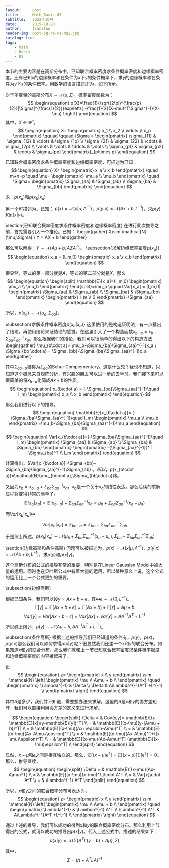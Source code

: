 ```yaml
---
layout:     post
title:      Math_Basis_03
subtitle:   2022年10月
date:       2019-10-20
author:     franztao
header-img: post-bg-re-vs-ng2.jpg
catalog: true
tags:
    - Math
    - Basis
    - 03
---
```


    


本节的主要内容是在高斯分布中，已知联合概率密度求条件概率密度和边缘概率密度。还有已知$x$的边缘概率和在条件为$x$下$y$的条件概率下，求$y$的边缘概率和在条件为$y$下$x$的条件概率。用数学的语言描述即为，如下所示。

对于多变量的高斯分布$X\sim \mathcal{N}(\mu,\Sigma)$，概率密度函数为：
$$
\begin{equation}
    p(X)=\frac{1}{\sqrt{2\pi}^{\frac{p}{2}}|\Sigma|^{\frac{1}{2}}}exp\left\{ -\frac{1}{2}(X-\mu)^T\Sigma^{-1}(X-\mu) \right\}
\end{equation}
$$
其中，$X\in\mathbb{R}^p$，
$$
\begin{equation}
    X=
    \begin{pmatrix}
        x_1 \\
        x_2 \\
        \vdots \\
        x_p
    \end{pmatrix} \qquad \qquad
    \Sigma = 
    \begin{pmatrix}
        \sigma_{11} & \sigma_{12} & \cdots & \sigma_{1p} \\
        \sigma_{21} & \sigma_{22} & \cdots & \sigma_{2p} \\
        \vdots      & \vdots      & \ddots & \vdots      \\
        \sigma_{p1} & \sigma_{p2} & \cdots & \sigma_{pp}
        \end{pmatrix}_{p\times p}
\end{equation}
$$

已知联合概率密度求条件概率密度和边缘概率密度，可描述为已知：
$$
\begin{equation}
    X= 
    \begin{pmatrix}
        x_a \\
        x_b
    \end{pmatrix}
    \quad m+n=p \quad
    \mu=
    \begin{pmatrix}
        \mu_a \\
        \mu_b
    \end{pmatrix} \quad
    \Sigma=
    \begin{pmatrix}
    \Sigma_{aa} & \Sigma_{ab} \\
    \Sigma_{ba} & \Sigma_{bb} 
    \end{pmatrix}
\end{equation}
$$

求：$p(x_a)$和$p(x_b|x_a)$

另一个可描述为，已知：
$p(x)=\mathcal{N}(x|\mu,\Lambda^{-1})$，$p(y|x)=\mathcal{N}(Ax+b,L^{-1})$，求$p(y)$和$p(x|y)$。

\section{已知联合概率密度求条件概率密度和边缘概率密度}
在进行此次推导之前，首先需要引入一个推论。已知：
\begin{gather}
    X\sim \mathcal{N}(\mu,\Sigma) \\
    Y = AX + b
\end{gather}

那么可以解得：$Y\sim \mathcal{N}(A\mu+b, A\Sigma A^T)$。
\subsection{求解边缘概率密度$p(x_a)$}
$$
\begin{equation}
    x_a = (I_m,0)
    \begin{pmatrix}
        x_a \\
        x_b
    \end{pmatrix}
\end{equation}
$$

很显然，等式的第一部分就是$A$，等式的第二部分就是$X$，那么
$$
\begin{equation}
    \begin{split}
        \mathbb{E}[x_a]=(I_m,0)
    \begin{pmatrix}
        \mu_a \\
        \mu_b
    \end{pmatrix}
    \end{split}=\mu_a \qquad
    Var[x_a] = (I_m,0)
    \begin{pmatrix}
    \Sigma_{aa} & \Sigma_{ab} \\
    \Sigma_{ba} & \Sigma_{bb} 
    \end{pmatrix}
    \begin{pmatrix}
    I_m \\
    0  
    \end{pmatrix}=\Sigma_{aa}
\end{equation}
$$

所以，$p(x_a)\sim \mathcal{N}(\mu_a, \Sigma_{aa})$。

\subsection{求解条件概率密度$p(x_b|x_a)$}
这里使用的是构造证明法，有一点猜出了结论，再使用结论来证结论的感觉。在这里引入了一个构造函数$x_{b\cdot a}=x_b-\Sigma_{ba}\Sigma_{aa}^{-1}x_a$。那么根据我们的推论，我们可以很简单的得出以下的构造方法
\begin{gather}
    \mu_{b\cdot a}= \mu_b-\Sigma_{ba}\Sigma_{aa}^{-1}x_a \\
    \Sigma_{bb \cdot a} = \Sigma_{bb}-\Sigma_{ba}\Sigma_{aa}^{-1}x_a 
\end{gather}

其中$\Sigma_{aa\cdot b}$被称为$\Sigma_{aa}$的Schur Complementary。这是什么鬼？我也不知道，只知道这个概念来自矩阵分析，有兴趣的朋友可以进一步的去学习。我们接下来可以很简单的将$x_{b\cdot a}$化简成$Ax+b$的性质。
$$
\begin{equation}
    x_{b\cdot a} = (-\Sigma_{ba}\Sigma_{aa}^{-1}\quad I_m)
    \begin{pmatrix}
        x_a \\
        x_b
    \end{pmatrix}
\end{equation}
$$

那么我们进行以下的推导，
$$
\begin{equation}
    \mathbb{E}[x_{b\cdot a}]= (-\Sigma_{ba}\Sigma_{aa}^{-1}\quad I_m)
    \begin{pmatrix}
        \mu_a \\
        \mu_b
    \end{pmatrix}
    =\mu_b-\Sigma_{ba}\Sigma_{aa}^{-1}\mu_a
\end{equation}
$$
$$
\begin{equation}
    Var[x_{b\cdot a}]=(-\Sigma_{ba}\Sigma_{aa}^{-1}\quad I_m)
    \begin{pmatrix}
    \Sigma_{aa} & \Sigma_{ab} \\
    \Sigma_{ba} & \Sigma_{bb} 
    \end{pmatrix}
    \begin{pmatrix}
        -{\Sigma_{aa}^{-1}}^T \Sigma_{ba}^T \\
        I_m
    \end{pmatrix}
\end{equation}
$$

计算得出，$Var[x_{b\cdot a}]=\Sigma_{bb}-\Sigma_{ba}\Sigma_{aa}^{-1}\Sigma_{ab} $。所以，$p(x_{b\cdot a})=\mathcal{N}(\mu_{b\cdot a},\Sigma_{bb\cdot a})$。

又因为$x_b=x_{b\cdot a}+\Sigma_{ba}\Sigma_{aa}^{-1}x_a$，$x_b$是一个关于$x_a$的线性表达。那么后续的求解过程将变得非常的简单了。
$$
\begin{equation}
    \mathbb{E}[x_b|x_a]=\mathbb{E}[x_{b\cdot a}] + \Sigma_{ba}\Sigma_{aa}^{-1}x_a = \mu_b+\Sigma_{ba}\Sigma_{aa}^{-1}(x_a-\mu_a)
\end{equation}
$$

而$Var[x_b|x_a]$中
$$
\begin{equation}
    Var[x_b|x_a] = \Sigma_{bb \cdot a} = \Sigma_{bb}-\Sigma_{ba}\Sigma_{aa}^{-1}\Sigma_{ab}
\end{equation}
$$

于是综上所述，$p(x_b|x_a) \sim \mathcal{N}(\mu_b+\Sigma_{ba}\Sigma_{aa}^{-1}(x_a-\mu_a), \Sigma_{bb}-\Sigma_{ba}\Sigma_{aa}^{-1}\Sigma_{ab})$

\section{边缘高斯和条件高斯}
问题可以被描述为，$p(x)=\mathcal{N}(x|\mu,\Lambda^{-1})$，$p(y|x)=\mathcal{N}(Ax+b,L^{-1})$，求$p(y)$和$p(x|y)$。

这个高斯分布的公式的推导非常的重要，特别是在Linear Gaussian Model中被大量的运用。同时也在贝叶斯公式中有着大量的运用，所以某种意义上说，这个公式的运用比上一个公式更加的重要。

\subsection{边缘高斯}

根据已知条件，我们可以设$y=Ax+b+\epsilon$，其中$\epsilon\sim\mathcal{N}(0,L^{-1})$。
$$
\begin{equation}
    \mathbb{E}[y]=\mathbb{E}[Ax+b+\epsilon] = \mathbb{E}[Ax+b]+ \mathbb{E}[\epsilon] = A\mu +b
\end{equation}
$$
$$
\begin{equation}
    Var[y] = Var[Ax+b+\epsilon] = Var[Ax]+Var[\epsilon]=A\Lambda^{-1}A^T +L^{-1}
\end{equation}
$$

所以综上所述，$p(y)\sim\mathcal{N}(A\mu +b, A\Lambda^{-1}A^T +L^{-1})$。

\subsection{条件高斯}
根据上述的推导我们已经知道的条件有，$p(y)$，$p(x)$，$p(y|x)$那么我们可以如何求得$p(x|y)$呢？很显然我们还差一个$x$和$y$的联合分布。如果知道$x$和$y$的联合分布，那么我们就和上一节已知联合概率密度求条件概率密度和边缘概率密度的内容接起来了。

设
$$
\begin{equation}
    z=
    \begin{pmatrix}
        x \\ 
        y
    \end{pmatrix} \sim
    \mathcal{N}
    \left(
    \begin{pmatrix}
        \mu \\
        A\mu + b \\
    \end{pmatrix}
    \quad
    \begin{pmatrix}
        \Lambda^{-1} & \Delta \\
        \Delta   & A\Lambda^{-1}A^T +L^{-1} \\
    \end{pmatrix}
    \right)
\end{equation}
$$

其中$\Delta$是多少，我们并不知道，需要想办法来求解。这里的$\Delta$是$x$和$y$的协方差矩阵，我们可以直接利用协方差的定义来进行求解。

$$
\begin{equation}
    \begin{split}
       \Delta = & Cov(x,y)= \mathbb{E}[(x-\mathbb{E}[x])(y-\mathbb{E}[y])^T]  \\
       = & \mathbb{E}[(x-\mu)(y-(A\mu + b))^T] \\
       = & \mathbb{E}[(x-\mu)(Ax+\epsilon-A\mu)^T] \\
       = & \mathbb{E}[(x-\mu)(Ax-A\mu+\epsilon)^T] \\
       = & \mathbb{E}[(x-\mu)(Ax-A\mu)^T+((x-\mu)\epsilon)^T] \\
       = & \mathbb{E}[(x-\mu)(Ax-A\mu)^T]+\mathbb{E}[(x-\mu)\epsilon^T] \\
  \end{split}
\end{equation}
$$

显然，$x-\mu$和$\epsilon$之间是相互独立的。那么，$\mathbb{E}[(x-\mu)\epsilon^T]=\mathbb{E}[(x-\mu)]\mathbb{E[\epsilon^T]}=0$。那么，推导继续，
$$
\begin{equation}
    \begin{split}
       \Delta
       = & \mathbb{E}[(x-\mu)(Ax-A\mu)^T] \\
       = & \mathbb{E}[(x-\mu)(x-\mu)^T]\cdot A^T \\
       = & Var[x]\cdot A^T \\
       = & \Lambda^{-1} A^T
  \end{split}
\end{equation}
$$

所以，$x$和$y$之间的联合概率分布可表达为，
$$
\begin{equation}
    z=
    \begin{pmatrix}
        x \\ 
        y
    \end{pmatrix} \sim
    \mathcal{N}
    \left(
    \begin{pmatrix}
        \mu \\
        A\mu + b \\
    \end{pmatrix}
    \quad
    \begin{pmatrix}
        \Lambda^{-1} & \Lambda^{-1} A^T \\
        \Lambda^{-1} A^T & A\Lambda^{-1}A^T +L^{-1} \\
    \end{pmatrix}
    \right)
\end{equation}
$$

通过上述的推导，我们可以成功的得到$x$和$y$的联合概率密度分布。那么利用上节得出的公式，就可以成功的推导出$p(x|y)$。代入上述公式中，描述的结果如下：
$$
\begin{equation}
    p(x|y)=\mathcal{N}(\Sigma\{ A^TL(y-b)+\Lambda\mu \}, \Sigma)
\end{equation}
$$

其中，
$$
\begin{equation}
    \Sigma = (\Lambda + A^TLA)^{-1}
\end{equation}
$$

